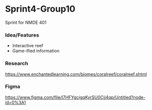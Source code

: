 # Sprint4-Group10
Sprint for NMDE 401

### Idea/Features
- Interactive reef
- Game-ified information

### Research
https://www.enchantedlearning.com/biomes/coralreef/coralreef.shtml

### Figma
https://www.figma.com/file/l7HFYgcigqKyrSU0Cjj4qp/Untitled?node-id=0%3A1

